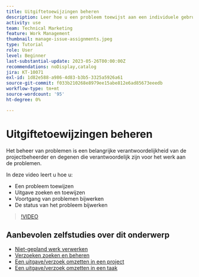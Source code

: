 ```yaml
---
title: Uitgiftetoewijzingen beheren
description: Leer hoe u een probleem toewijst aan een individuele gebruiker, meerdere gebruikers of een team, zodat het probleem wordt opgelost.
activity: use
team: Technical Marketing
feature: Work Management
thumbnail: manage-issue-assignments.jpeg
type: Tutorial
role: User
level: Beginner
last-substantial-update: 2023-05-26T00:00:00Z
recommendations: noDisplay,catalog
jira: KT-10071
exl-id: 1d82e588-a986-4d83-b3b5-3325a5926a61
source-git-commit: f033b210268e8979ee15abe812e6ad85673eeedb
workflow-type: tm+mt
source-wordcount: '95'
ht-degree: 0%

---
```


# Uitgiftetoewijzingen beheren

Het beheer van problemen is een belangrijke verantwoordelijkheid van de projectbeheerder en degenen die verantwoordelijk zijn voor het werk aan de problemen.

In deze video leert u hoe u:

* Een probleem toewijzen
* Uitgave zoeken en toewijzen
* Voortgang van problemen bijwerken
* De status van het probleem bijwerken

>[!VIDEO](https://video.tv.adobe.com/v/3419931/?quality=12&learn=on)

## Aanbevolen zelfstudies over dit onderwerp

* [Niet-gepland werk verwerken](/help/manage-work/issues-requests/handle-unplanned-work.md)
* [Verzoeken zoeken en beheren](/help/manage-work/issues-requests/find-requests.md)
* [Een uitgave/verzoek omzetten in een project](/help/manage-work/issues-requests/create-a-project-from-a-request.md)
* [Een uitgave/verzoek omzetten in een taak](/help/manage-work/issues-requests/convert-issues-to-other-work-items.md)
